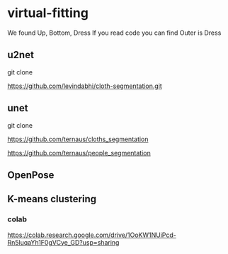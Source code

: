 # virtual-fitting

We found Up, Bottom, Dress
If you read code you can find Outer is Dress

## u2net

git clone

https://github.com/levindabhi/cloth-segmentation.git

## unet

git clone 

https://github.com/ternaus/cloths_segmentation

https://github.com/ternaus/people_segmentation

## OpenPose

## K-means clustering

### colab

https://colab.research.google.com/drive/1OoKW1NUiPcd-Rn5luqaYh1F0gVCye_GD?usp=sharing

